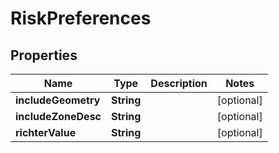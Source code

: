 

# RiskPreferences


## Properties

Name | Type | Description | Notes
------------ | ------------- | ------------- | -------------
**includeGeometry** | **String** |  |  [optional]
**includeZoneDesc** | **String** |  |  [optional]
**richterValue** | **String** |  |  [optional]



